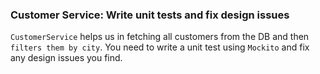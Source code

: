 ### Customer Service: Write unit tests and fix design issues

`CustomerService` helps us in fetching all customers from the DB and then `filters them by city`. You need to write a unit test using `Mockito` and fix any design issues you find.